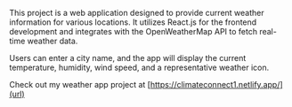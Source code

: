 This project is a web application designed to provide current weather information for various locations. It utilizes React.js for the frontend development and integrates with the OpenWeatherMap API to fetch real-time weather data.

Users can enter a city name, and the app will display the current temperature, humidity, wind speed, and a representative weather icon.

Check out my weather app project at [https://climateconnect1.netlify.app/](url)
